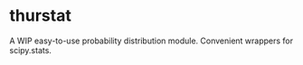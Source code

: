 # thurstat

A WIP easy-to-use probability distribution module. Convenient wrappers for scipy.stats.
